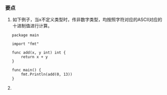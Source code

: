  ### 要点

 1. 如下例子，当x不定义类型时，传非数字类型，均按照字符对应的ASCII对应的十进制值进行计算。
 ```
    package main
        
    import "fmt"
    
    func add(x, y int) int {
    	return x + y
    }
    
    func main() {
    	fmt.Println(add(0, 13))
    }

```
 
 2. 